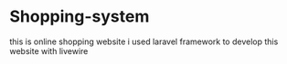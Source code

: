 # Shopping-system
this is online shopping website i used laravel framework to develop this website with livewire
